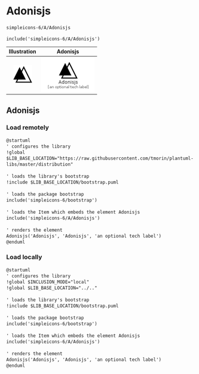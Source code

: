 # Adonisjs


```text
simpleicons-6/A/Adonisjs
```

```text
include('simpleicons-6/A/Adonisjs')
```



| Illustration | Adonisjs |
| :---: | :---: |
| ![illustration for Illustration](../../simpleicons-6/A/Adonisjs.png) | ![illustration for Adonisjs](../../simpleicons-6/A/Adonisjs.Local.png) |




## Adonisjs

### Load remotely
```plantuml
@startuml
' configures the library
!global $LIB_BASE_LOCATION="https://raw.githubusercontent.com/tmorin/plantuml-libs/master/distribution"

' loads the library's bootstrap
!include $LIB_BASE_LOCATION/bootstrap.puml

' loads the package bootstrap
include('simpleicons-6/bootstrap')

' loads the Item which embeds the element Adonisjs
include('simpleicons-6/A/Adonisjs')

' renders the element
Adonisjs('Adonisjs', 'Adonisjs', 'an optional tech label')
@enduml
```

### Load locally
```plantuml
@startuml
' configures the library
!global $INCLUSION_MODE="local"
!global $LIB_BASE_LOCATION="../.."

' loads the library's bootstrap
!include $LIB_BASE_LOCATION/bootstrap.puml

' loads the package bootstrap
include('simpleicons-6/bootstrap')

' loads the Item which embeds the element Adonisjs
include('simpleicons-6/A/Adonisjs')

' renders the element
Adonisjs('Adonisjs', 'Adonisjs', 'an optional tech label')
@enduml
```


